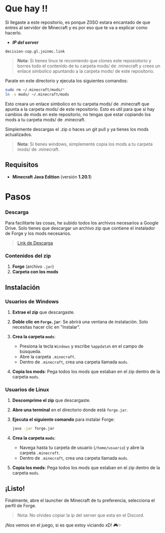 # Que hay !!

Si llegaste a este repositorio, es porque Z0SO estara encantado de que entres al servidor de Minecraft y es por eso que te va a explicar como hacerlo.

- ***IP del server***

```ip
decision-cop.gl.joinmc.link
```


> **Nota**: Si tienes linux te recomiendo que clones este reposiotorio y borres todo el contenido de tu carpeta mods/ de .minecraft y crees un enlace simbolico apuntando a la carpeta mods/ de este repositorio.

Parate en este directorio y ejecuta los siguientes comandos:

```sh
sudo rm ~/.minecraft/mods/*
ln -s mods/ ~/.minecraft/mods
```

Esto creara un enlace simbolico en tu carpeta mods/ de .minecraft que apunta a la carpeta mods/ de este repositorio. Esto es util para que si hay cambios de mods en este repositorio, no tengas que estar copiando los mods a tu carpeta mods/ de .minecraft.

Simplemente descargas el .zip o haces un git pull y ya tienes los mods actualizados.


> **Nota**: Si tienes windows, simplemente copia los mods a tu carpeta mods/ de .minecraft.


## Requisitos
- **Minecraft Java Edition** (versión **1.20.1**)

# Pasos

### Descarga
Para facilitarte las cosas, he subido todos los archivos necesarios a Google Drive. Solo tienes que descargar un archivo zip que contiene el instalador de Forge y los mods necesarios.

> [Link de Descarga](https://drive.google.com/drive/folders/1ZZxfsMmwi2Hvgp9xwn98E5pwd0YvQRGp?usp=sharing "https://drive.google.com/drive/folders/1ZZxfsMmwi2Hvgp9xwn98E5pwd0YvQRGp?usp=sharing")

### Contenidos del zip
1. **Forge** (archivo `.jar`)
2. **Carpeta con los mods**

## Instalación

### Usuarios de Windows

1. **Extrae el zip** que descargaste.
2. **Doble clic en `Forge.jar`**: Se abrirá una ventana de instalación. Solo necesitas hacer clic en "Instalar".

3. **Crea la carpeta `mods`**:
    - Presiona la tecla `Windows` y escribe `%appdata%` en el campo de búsqueda.
    - Abre la carpeta `.minecraft`.
    - Dentro de `.minecraft`, crea una carpeta llamada `mods`.

4. **Copia los mods**: Pega todos los mods que estaban en el zip dentro de la carpeta `mods`.

### Usuarios de Linux

1. **Descomprime el zip** que descargaste.
2. **Abre una terminal** en el directorio donde está `forge.jar`.
3. **Ejecuta el siguiente comando** para instalar Forge:

    ```sh
    java -jar forge.jar
    ```

4. **Crea la carpeta `mods`**:
    - Navega hasta tu carpeta de usuario (`/home/usuario`) y abre la carpeta `.minecraft`.
    - Dentro de `.minecraft`, crea una carpeta llamada `mods`.

5. **Copia los mods**: Pega todos los mods que estaban en el zip dentro de la carpeta `mods`.

## ¡Listo!

Finalmente, abre el launcher de Minecraft de tu preferencia, selecciona el perfil de Forge.

> Nota: No olvides copiar la ip del server que esta en el Discord.

¡Nos vemos en el juego, si es que estoy viciando xD! 🎮✨
